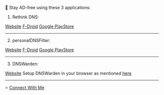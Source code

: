 🤖 Stay AD-free using these 3 applications:

1. Rethink DNS: 

[Website](https://rethinkdns.com/app)
[F-Droid](https://f-droid.org/packages/com.celzero.bravedns/)
[Google PlayStore](https://play.google.com/store/apps/details?id=com.celzero.bravedns&pli=1)

-----

2. personalDNSFilter: 

[Website](https://www.zenz-solutions.de/personaldnsfilter-wp/)
[F-Droid](https://f-droid.org/en/packages/dnsfilter.android/)
[Google PlayStore](https://play.google.com/store/apps/details?id=dnsfilter.android&hl=en_IE)

-----

3. DNSWarden:

[Website](https://dnswarden.com/)
Setup DNSWarden in your browser as mentioned [here](https://ahmedmusaad.com/doh-with-firefox-and-dnswarden/)

-----

⭐ [Connect With Me](https://linktr.ee/connectwiththebinarybot)
